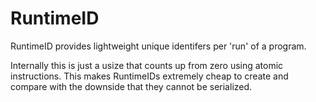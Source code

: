 # RuntimeID

RuntimeID provides lightweight unique identifers per 'run' of a program.

Internally this is just a usize that counts up from zero using atomic instructions. This makes RuntimeIDs
extremely cheap to create and compare with the downside that they cannot be serialized.
